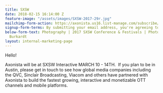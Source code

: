 ```yaml
---
title: SXSW
date: 2018-02-15 16:14:00 Z
feature-image: "/assets/images/SXSW-2017-29r.jpg"
mailchimp-form-action: https://axonista.us16.list-manage.com/subscribe/post?u=0fa6facce98578adeda82d3fa&amp;id=b917b8e7bf
signup-form-terms: By submitting your email address, you're agreeing to...
below-form-text: Photography | 2017 SXSW Conference & Festivals | Photo by Samantha
  Burkardt
layout: internal-marketing-page
---
```


<p>Hello!</p>

<p>Axonista will be at SXSW Interactive MARCH 10 - 14TH.  If you plan to be in Austin, please get in touch to see how global media companies including the QVC, Sinclair Broadcasting, Viacom and others have partnered with Axonista to build the fastest growing, interactive and monetizable OTT channels and mobile platforms.</p>